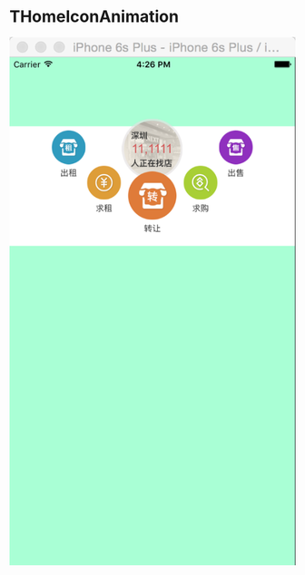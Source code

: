# THomeIconAnimation
![image](https://github.com/tikeyc/THomeIconAnimation/raw/master/ReadMe/homeIconScreen1.png)
